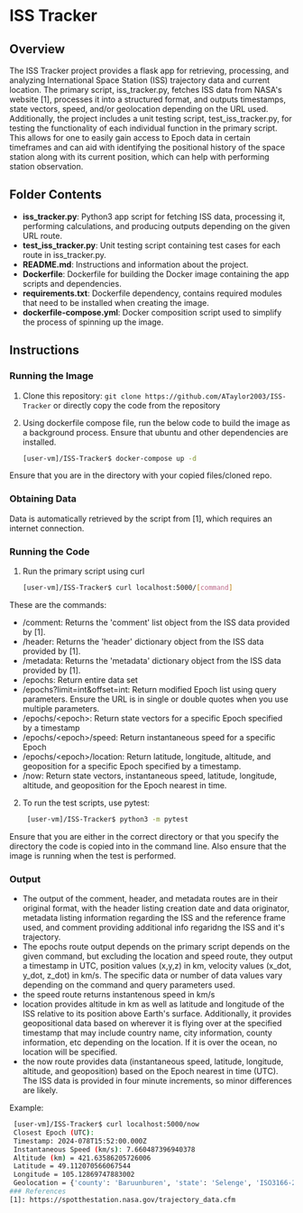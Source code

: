 # ISS Tracker

## Overview
The ISS Tracker project provides a flask app for retrieving, processing, and analyzing International Space Station (ISS) trajectory data and current location. The primary script, iss_tracker.py, fetches ISS data from NASA's website [1], processes it into a structured format, and outputs timestamps, state vectors, speed, and/or geolocation depending on the URL used. Additionally, the project includes a unit testing script, test_iss_tracker.py, for testing the functionality of each individual function in the primary script. This allows for one to easily gain access to Epoch data in certain timeframes and can aid with identifying the positional history of the space station along with its current position, which can help with performing station observation.

## Folder Contents

- **iss_tracker.py**: Python3 app script for fetching ISS data, processing it, performing calculations, and producing outputs depending on the given URL route.
- **test_iss_tracker.py**: Unit testing script containing test cases for each route in iss_tracker.py.
- **README.md**: Instructions and information about the project.
- **Dockerfile**: Dockerfile for building the Docker image containing the app scripts and dependencies.
- **requirements.txt**: Dockerfile dependency, contains required modules that need to be installed when creating the image.
- **dockerfile-compose.yml**: Docker composition script used to simplify the process of spinning up the image.

## Instructions

### Running the Image

1. Clone this repository: `git clone https://github.com/ATaylor2003/ISS-Tracker` or directly copy the code from the repository
2. Using dockerfile compose file, run the below code to build the image as a background process. Ensure that ubuntu and other dependencies are installed.

    ```bash
    [user-vm]/ISS-Tracker$ docker-compose up -d

Ensure that you are in the directory with your copied files/cloned repo. 

### Obtaining Data

Data is automatically retrieved by the script from [1], which requires an internet connection.

### Running the Code

1. Run the primary script using curl
   
    ```bash
    [user-vm]/ISS-Tracker$ curl localhost:5000/[command]
These are the commands:
- /comment: Returns the 'comment' list object from the ISS data provided by [1].
- /header: Returns the 'header' dictionary object from the ISS data provided by [1].
- /metadata: Returns the 'metadata' dictionary object from the ISS data provided by [1].
- /epochs: Return entire data set
- /epochs?limit=int&offset=int: Return modified Epoch list using query parameters. Ensure the URL is in single or double quotes when you use multiple parameters.
- /epochs/&lt;epoch&gt;: Return state vectors for a specific Epoch specified by a timestamp
- /epochs/&lt;epoch&gt;/speed: Return instantaneous speed for a specific Epoch
- /epochs/&lt;epoch&gt;/location: Return latitude, longitude, altitude, and geoposition for a specific Epoch specified by a timestamp.
- /now: Return state vectors, instantaneous speed, latitude, longitude, altitude, and geoposition for the Epoch nearest in time.

2. To run the test scripts, use pytest:
   ```bash
    [user-vm]/ISS-Tracker$ python3 -m pytest
Ensure that you are either in the correct directory or that you specify the directory the code is copied into in the command line. Also ensure that the image is running when the test is performed.


### Output

- The output of the comment, header, and metadata routes are in their original format, with the header listing creation date and data originator, metadata listing information regarding the ISS and the reference frame used, and comment providing additional info regaridng the ISS and it's trajectory.
- The epochs route output depends on the primary script depends on the given command, but excluding the location and speed route, they output a timestamp in UTC, position values (x,y,z) in km, velocity values (x_dot, y_dot, z_dot) in km/s. The specific data or number of data values vary depending on the command and query parameters used.
- the speed route returns instantenous speed in km/s
- location provides altitude in km as well as latitude and longitude of the ISS relative to its position above Earth's surface. Additionally, it provides geopositional data based on wherever it is flying over at the specified timestamp that may include country name, city information, county information, etc depending on the location. If it is over the ocean, no location will be specified.
- the now route provides data (instantaneous speed, latitude, longitude, altitude, and geoposition) based on the Epoch nearest in time (UTC). The ISS data is provided in four minute increments, so minor differences are likely.

Example:
   ```bash
    [user-vm]/ISS-Tracker$ curl localhost:5000/now
    Closest Epoch (UTC):
    Timestamp: 2024-078T15:52:00.000Z        
    Instantaneous Speed (km/s): 7.660487396940378
    Altitude (km) = 421.63586205726006       
    Latitude = 49.112070566067544
    Longitude = 105.12869747883002
    Geolocation = {'county': 'Baruunburen', 'state': 'Selenge', 'ISO3166-2-lvl4': 'MN-049', 'country': 'Mongolia', 'country_code': 'mn'}
### References
[1]: https://spotthestation.nasa.gov/trajectory_data.cfm